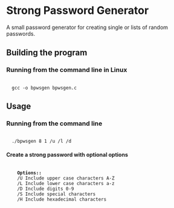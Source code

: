 # Strong Password Generator
A small password generator for creating single or lists of random passwords.

<h2>Building the program</h2>

<h3>Running from the command line in Linux</h3>

<code>
  gcc -o bpwsgen bpwsgen.c
</code>

<h2>Usage</h2>

<h3>Running from the command line</h3>

<code>
  ./bpwsgen 8 1 /u /l /d
</code>

<h4>Create a strong password with optional options</h4>

<pre>
<code>
    <b>Options::</b>
    /U Include upper case characters A-Z
    /L Include lower case characters a-z
    /D Include digits 0-9
    /S Include special characters
    /H Include hexadecimal characters
</code
</pre>

